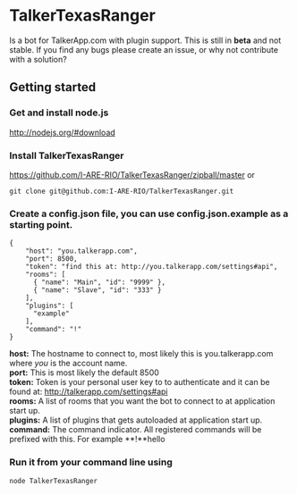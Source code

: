 # TalkerTexasRanger
Is a bot for TalkerApp.com with plugin support.
This is still in **beta** and not stable. 
If you find any bugs please create an issue, or why not contribute with a solution?

## Getting started
### Get and install node.js  
http://nodejs.org/#download

### Install TalkerTexasRanger  
https://github.com/I-ARE-RIO/TalkerTexasRanger/zipball/master
or

    git clone git@github.com:I-ARE-RIO/TalkerTexasRanger.git
### Create a config.json file, you can use config.json.example as a starting point.

    {
        "host": "you.talkerapp.com",
        "port": 8500,
        "token": "find this at: http://you.talkerapp.com/settings#api",
        "rooms": [
          { "name": "Main", "id": "9999" },
          { "name": "Slave", "id": "333" }
        ],
        "plugins": [
          "example"
        ],
        "command": "!"
    }
**host:** The hostname to connect to, most likely this is you.talkerapp.com where *you* is the account name.  
**port:** This is most likely the default 8500  
**token:** Token is your personal user key to to authenticate and it can be found at: http://talkerapp.com/settings#api  
**rooms:** A list of rooms that you want the bot to connect to at application start up.  
**plugins:** A list of plugins that gets autoloaded at application start up.  
**command:** The command indicator. All registered commands will be prefixed with this. For example **!**hello

### Run it from your command line using

    node TalkerTexasRanger

